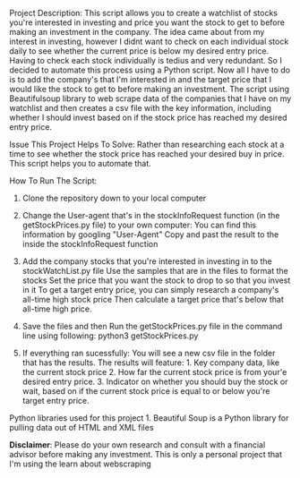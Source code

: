
Project Description:
    This script allows you to create a watchlist of stocks you're interested in investing and price you want the stock to get to before making an investment in the company.
    The idea came about from my interest in investing, however I didnt want to check on each individual stock daily to see whether the current price is below my desired entry price.
    Having to check each stock individually is tedius and very redundant.
    So I decided to automate this process using a Python script.
    Now all I have to do is to add the company's that I'm interested in and the target price that I would like the stock to get to before making an investment.
    The script using Beautifulsoup library to web scrape data of the companies that I have on my watchlist and then creates a csv file with the key information,
    including whether I should invest based on if the stock price has reached my desired entry price.


Issue This Project Helps To Solve:
    Rather than researching each stock at a time to see whether the stock price has reached your desired buy in price. This script helps you to automate that.

How To Run The Script:

1. Clone the repository down to your local computer

2. Change the User-agent that's in the stockInfoRequest function (in the getStockPrices.py file) to your own computer:
    You can find this information by googling "User-Agent"
    Copy and past the result to the inside the stockInfoRequest function

3. Add the company stocks that you're interested in investing in to the stockWatchList.py file
    Use the samples that are in the files to format the stocks
    Set the price that you want the stock to drop to so that you invest in it
        To get a target entry price, you can simply research a company's all-time high stock price
        Then calculate a target price that's below that all-time high price.

4. Save the files and then Run the getStockPrices.py file in the command line using following:
        python3 getStockPrices.py

5. If everything ran sucessfully:
    You will see a new csv file in the folder that has the results.
    The results will feature:
        1. Key company data, like the current stock price
        2. How far the current stock price is from your'e desired entry price.
        3. Indicator on whether you should buy the stock or wait, based on if the current stock price is equal to or below you're target entry price.


Python libraries used for this project
    1. Beautiful Soup is a Python library for pulling data out of HTML and XML files


**Disclaimer**:
    Please do your own research and consult with a financial advisor before making any investment.
    This is only a personal project that I'm using the learn about webscraping


